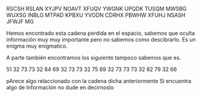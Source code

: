 RSCSH RSLAN XYJPV NOAVT XFUQV YWGNK UPQDK TUSQM MWSBG WUXSG INBLG MTPAD KPBXU YVODN CDRHX PBWHW XFUHJ NSASH JFWJF MG

Hemos encontrado esta cadena perdida en el espacio, sabemos que oculta información muy muy importante pero no sabemos como descibrarlo. Es un enigma muy enigmatico.

A parte también encontramos los siguiente tampoco sabemos que es.

51 32 73 73 32 84 69 32 73 73 32 75 69 32 73 73 73 32 82 79 32 66 

pArece algo relaccionado con la cadena dicha anteriormente Si encuentra algo de InformacIón no dude en decirnoslo
